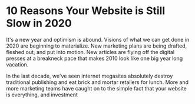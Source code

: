 # 10 Reasons Your Website is Still Slow in 2020

It's a new year and optimism is abound. Visions of what we can get done in 2020 are beginning to materialize. New marketing plans are being drafted, fleshed out, and put into motion. New articles are flying off the digital presses at a breakneck pace that makes 2010 look like one big year long vacation.

In the last decade, we've seen internet megasites absolutely destroy traditional publishing and eat brick and mortar retailers for lunch. More and more marketing teams have caught on to the simple fact that your website is everything, and investment
<!--stackedit_data:
eyJoaXN0b3J5IjpbLTQwODI3ODE5OV19
-->